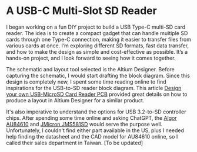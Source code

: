 # A USB-C Multi-Slot SD Reader
I began working on a fun DIY project to build a USB Type-C multi-SD card reader. The idea is to create a compact gadget that can handle multiple SD cards through one Type-C connection, making it easier to transfer files from various cards at once. I’m exploring different SD formats, fast data transfer, and how to make the design as simple and cost-effective as possible. It’s a hands-on project, and I look forward to seeing how it comes together. 

The schematic and layout tool selected is the Altium Designer. Before capturing the schematic, I would start drafting the block diagram. Since this design is completely new, I spent some time reading online to find inspirations for the USB-to-SD reader block diagram. This article [Design your own USB-MicroSD Card Reader PCB](https://resources.altium.com/p/design-your-own-usb-microsd-card-reader-pcb) provided great details on how to produce a layout in Altium Designer for a similar product. 

It's also imperative to understand the options for USB 3.2-to-SD controller chips. After spending some time online and asking ChatGPT, the [Algor AU84610](https://www.algoltek.com.tw/product-list-129-132-product36) and [JMicron JMS581SD](https://www.jmicron.com/products/list/19) would serve the purpose well. Unfortunately, I couldn't find either part available in the US, plus I needed help finding the datasheet and the CAD model for AU84610 online, so I called their sales department in Taiwan. [To be updated]
